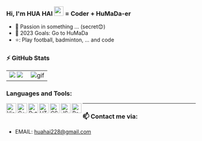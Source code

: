 ### Hi, I'm HUA HAI <img src="https://media.giphy.com/media/hvRJCLFzcasrR4ia7z/giphy.gif" width="25px"> = Coder + HuMaDa-er


- 🔭 Passion in something ... (secret😊)
- 💪 2023 Goals: Go to HuMaDa
- ⭐: Play football, badminton, ... and code

### :zap: GitHub Stats

<table>
<tr>
  <td width="48%">
    <img src="https://github-readme-stats.vercel.app/api?username=HuaHai08&show_icons=true&hide=contribs,issues&hide_border=true" />
    <img src="https://github-readme-stats.vercel.app/api/top-langs/?username=HuaHai08&layout=compact&show_icons=true&hide_border=true" />
  </td>
  <td width="52%"><img alt="gif" align="right" src="https://cdn.dribbble.com/users/1059583/screenshots/4171367/coding-freak.gif"/></td>
</tr>
<table>

### Languages and Tools:
<img align="left" alt="Visual Studio Code" width="26px" src="https://upload.wikimedia.org/wikipedia/commons/thumb/9/9a/Visual_Studio_Code_1.35_icon.svg/512px-Visual_Studio_Code_1.35_icon.svg.png" />
<img align="left" alt="C++" width="26px" src="https://cdn-icons-png.flaticon.com/512/6132/6132222.png" />
<img align="left" alt="Python" width="26px" src="https://cdn.iconscout.com/icon/free/png-256/python-3521655-2945099.png" /> 
<img align="left" alt="HTML" width="26px" src="https://cdn-icons-png.flaticon.com/512/888/888859.png" /> 
<img align="left" alt="CSS" width="26px" src="https://cdn-icons-png.flaticon.com/512/888/888847.png" /> 
<img align="left" alt="JS" width="26px" src="https://codegame.techmaster.vn/img/javascript-2752148-2284965.png" />
<img align="left" alt="Pascal" width="26px" src="https://wiki.freepascal.org/images/f/fd/Lazarus-icons-lpr-proposal-bpsoftware.png" />
  
---

### 📫 Contact me via:
- EMAIL: huahai228@gmail.com

[website]: https://www.facebook.com/huahai.08/
